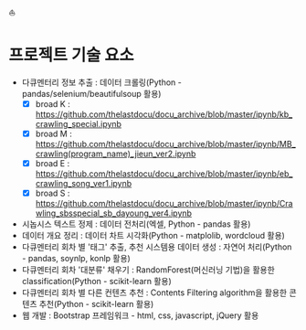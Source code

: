 :boat:
# 프로젝트 기술 요소
- 다큐멘터리 정보 추출 : 데이터 크롤링(Python - pandas/selenium/beautifulsoup 활용)  
  - [x] broad K : https://github.com/thelastdocu/docu_archive/blob/master/ipynb/kb_crawling_special.ipynb  
  - [x] broad M : https://github.com/thelastdocu/docu_archive/blob/master/ipynb/MB_crawling(program_name)_jieun_ver2.ipynb  
  - [x] broad E : https://github.com/thelastdocu/docu_archive/blob/master/ipynb/eb_crawling_song_ver1.ipynb   
  - [x] broad S : https://github.com/thelastdocu/docu_archive/blob/master/ipynb/Crawling_sbsspecial_sb_dayoung_ver4.ipynb   
  
- 시놉시스 텍스트 정제 : 데이터 전처리(엑셀, Python - pandas 활용)
- 데이터 개요 정리 : 데이터 차트 시각화(Python - matplolib, wordcloud 활용)
- 다큐멘터리 회차 별 '태그' 추출, 추천 시스템용 데이터 생성 : 자연어 처리(Python - pandas, soynlp, konlp 활용)
- 다큐멘터리 회차 '대분류' 채우기 : RandomForest(머신러닝 기법)을 활용한 classification(Python - scikit-learn 활용)
- 다큐멘터리 회차 별 다른 컨텐츠 추천 : Contents Filtering algorithm을 활용한 콘텐츠 추천(Python - scikit-learn 활용)
- 웹 개발 : Bootstrap 프레임워크 - html, css, javascript, jQuery 활용

